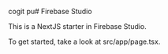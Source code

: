 cogit pu# Firebase Studio

This is a NextJS starter in Firebase Studio.

To get started, take a look at src/app/page.tsx.
